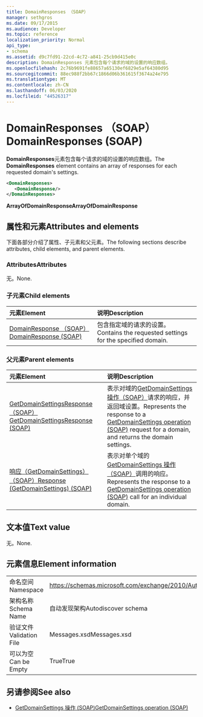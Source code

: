 ```yaml
---
title: DomainResponses （SOAP）
manager: sethgros
ms.date: 09/17/2015
ms.audience: Developer
ms.topic: reference
localization_priority: Normal
api_type:
- schema
ms.assetid: d9c7fd91-22cd-4c72-a841-25cb9d415e0c
description: DomainResponses 元素包含每个请求的域的设置的响应数组。
ms.openlocfilehash: 2c76b9691fe88657a65130ef6829e5af64380d95
ms.sourcegitcommit: 88ec988f2bb67c1866d06b361615f3674a24e795
ms.translationtype: MT
ms.contentlocale: zh-CN
ms.lasthandoff: 06/03/2020
ms.locfileid: "44526317"
---
```

# <a name="domainresponses-soap"></a><span data-ttu-id="ff2a4-103">DomainResponses （SOAP）</span><span class="sxs-lookup"><span data-stu-id="ff2a4-103">DomainResponses (SOAP)</span></span>

<span data-ttu-id="ff2a4-104">**DomainResponses**元素包含每个请求的域的设置的响应数组。</span><span class="sxs-lookup"><span data-stu-id="ff2a4-104">The **DomainResponses** element contains an array of responses for each requested domain's settings.</span></span> 
  
```XML
<DomainResponses>
   <DomainResponse/>
</DomainResponses>
```

 <span data-ttu-id="ff2a4-105">**ArrayOfDomainResponse**</span><span class="sxs-lookup"><span data-stu-id="ff2a4-105">**ArrayOfDomainResponse**</span></span>
## <a name="attributes-and-elements"></a><span data-ttu-id="ff2a4-106">属性和元素</span><span class="sxs-lookup"><span data-stu-id="ff2a4-106">Attributes and elements</span></span>

<span data-ttu-id="ff2a4-107">下面各部分介绍了属性、子元素和父元素。</span><span class="sxs-lookup"><span data-stu-id="ff2a4-107">The following sections describe attributes, child elements, and parent elements.</span></span>
  
### <a name="attributes"></a><span data-ttu-id="ff2a4-108">Attributes</span><span class="sxs-lookup"><span data-stu-id="ff2a4-108">Attributes</span></span>

<span data-ttu-id="ff2a4-109">无。</span><span class="sxs-lookup"><span data-stu-id="ff2a4-109">None.</span></span>
  
### <a name="child-elements"></a><span data-ttu-id="ff2a4-110">子元素</span><span class="sxs-lookup"><span data-stu-id="ff2a4-110">Child elements</span></span>

|<span data-ttu-id="ff2a4-111">**元素**</span><span class="sxs-lookup"><span data-stu-id="ff2a4-111">**Element**</span></span>|<span data-ttu-id="ff2a4-112">**说明**</span><span class="sxs-lookup"><span data-stu-id="ff2a4-112">**Description**</span></span>|
|:-----|:-----|
|[<span data-ttu-id="ff2a4-113">DomainResponse （SOAP）</span><span class="sxs-lookup"><span data-stu-id="ff2a4-113">DomainResponse (SOAP)</span></span>](domainresponse-soap.md) <br/> |<span data-ttu-id="ff2a4-114">包含指定域的请求的设置。</span><span class="sxs-lookup"><span data-stu-id="ff2a4-114">Contains the requested settings for the specified domain.</span></span>  <br/> |
   
### <a name="parent-elements"></a><span data-ttu-id="ff2a4-115">父元素</span><span class="sxs-lookup"><span data-stu-id="ff2a4-115">Parent elements</span></span>

|<span data-ttu-id="ff2a4-116">**元素**</span><span class="sxs-lookup"><span data-stu-id="ff2a4-116">**Element**</span></span>|<span data-ttu-id="ff2a4-117">**说明**</span><span class="sxs-lookup"><span data-stu-id="ff2a4-117">**Description**</span></span>|
|:-----|:-----|
|[<span data-ttu-id="ff2a4-118">GetDomainSettingsResponse （SOAP）</span><span class="sxs-lookup"><span data-stu-id="ff2a4-118">GetDomainSettingsResponse (SOAP)</span></span>](getdomainsettingsresponse-soap.md) <br/> |<span data-ttu-id="ff2a4-119">表示对域的[GetDomainSettings 操作（SOAP）](getdomainsettings-operation-soap.md)请求的响应，并返回域设置。</span><span class="sxs-lookup"><span data-stu-id="ff2a4-119">Represents the response to a [GetDomainSettings operation (SOAP)](getdomainsettings-operation-soap.md) request for a domain, and returns the domain settings.</span></span>  <br/> |
|[<span data-ttu-id="ff2a4-120">响应（GetDomainSettings）（SOAP）</span><span class="sxs-lookup"><span data-stu-id="ff2a4-120">Response (GetDomainSettings) (SOAP)</span></span>](response-getdomainsettingssoap.md) <br/> |<span data-ttu-id="ff2a4-121">表示对单个域的[GetDomainSettings 操作（SOAP）](getdomainsettings-operation-soap.md)调用的响应。</span><span class="sxs-lookup"><span data-stu-id="ff2a4-121">Represents the response to a [GetDomainSettings operation (SOAP)](getdomainsettings-operation-soap.md) call for an individual domain.</span></span>  <br/> |
   
## <a name="text-value"></a><span data-ttu-id="ff2a4-122">文本值</span><span class="sxs-lookup"><span data-stu-id="ff2a4-122">Text value</span></span>

<span data-ttu-id="ff2a4-123">无。</span><span class="sxs-lookup"><span data-stu-id="ff2a4-123">None.</span></span>
  
## <a name="element-information"></a><span data-ttu-id="ff2a4-124">元素信息</span><span class="sxs-lookup"><span data-stu-id="ff2a4-124">Element information</span></span>

|||
|:-----|:-----|
|<span data-ttu-id="ff2a4-125">命名空间</span><span class="sxs-lookup"><span data-stu-id="ff2a4-125">Namespace</span></span>  <br/> |https://schemas.microsoft.com/exchange/2010/Autodiscover  <br/> |
|<span data-ttu-id="ff2a4-126">架构名称</span><span class="sxs-lookup"><span data-stu-id="ff2a4-126">Schema Name</span></span>  <br/> |<span data-ttu-id="ff2a4-127">自动发现架构</span><span class="sxs-lookup"><span data-stu-id="ff2a4-127">Autodiscover schema</span></span>  <br/> |
|<span data-ttu-id="ff2a4-128">验证文件</span><span class="sxs-lookup"><span data-stu-id="ff2a4-128">Validation File</span></span>  <br/> |<span data-ttu-id="ff2a4-129">Messages.xsd</span><span class="sxs-lookup"><span data-stu-id="ff2a4-129">Messages.xsd</span></span>  <br/> |
|<span data-ttu-id="ff2a4-130">可以为空</span><span class="sxs-lookup"><span data-stu-id="ff2a4-130">Can be Empty</span></span>  <br/> |<span data-ttu-id="ff2a4-131">True</span><span class="sxs-lookup"><span data-stu-id="ff2a4-131">True</span></span>  <br/> |
   
## <a name="see-also"></a><span data-ttu-id="ff2a4-132">另请参阅</span><span class="sxs-lookup"><span data-stu-id="ff2a4-132">See also</span></span>

- [<span data-ttu-id="ff2a4-133">GetDomainSettings 操作 (SOAP)</span><span class="sxs-lookup"><span data-stu-id="ff2a4-133">GetDomainSettings operation (SOAP)</span></span>](getdomainsettings-operation-soap.md)

